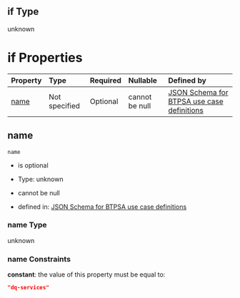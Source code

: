 ## if Type

unknown

# if Properties

| Property      | Type          | Required | Nullable       | Defined by                                                                                                                                                                                                        |
| :------------ | :------------ | :------- | :------------- | :---------------------------------------------------------------------------------------------------------------------------------------------------------------------------------------------------------------- |
| [name](#name) | Not specified | Optional | cannot be null | [JSON Schema for BTPSA use case definitions](btpsa-usecase-properties-services-items-allof-1-then-allof-37-if-properties-name.md "undefined#/properties/services/items/allOf/1/then/allOf/37/if/properties/name") |

## name



`name`

*   is optional

*   Type: unknown

*   cannot be null

*   defined in: [JSON Schema for BTPSA use case definitions](btpsa-usecase-properties-services-items-allof-1-then-allof-37-if-properties-name.md "undefined#/properties/services/items/allOf/1/then/allOf/37/if/properties/name")

### name Type

unknown

### name Constraints

**constant**: the value of this property must be equal to:

```json
"dq-services"
```
